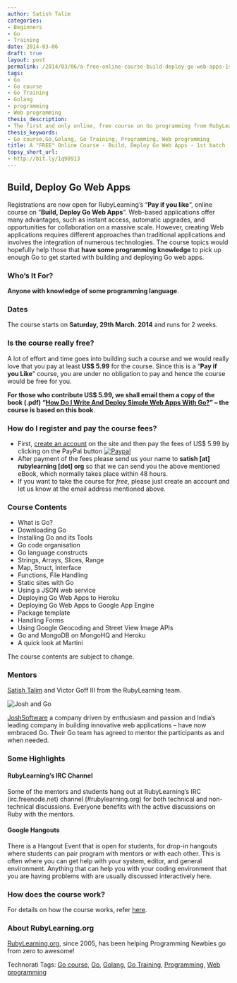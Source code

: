 ```yaml
---
author: Satish Talim
categories:
- Beginners
- Go
- Training
date: 2014-03-06
draft: true
layout: post
permalink: /2014/03/06/a-free-online-course-build-deploy-go-web-apps-1st-batch/
tags:
- Go
- Go course
- Go Training
- Golang
- programming
- Web programming
thesis_description:
- The first and only online, free course on Go programming from RubyLearning.
thesis_keywords:
- Go course,Go,Golang, Go Training, Programming, Web programming
title: A "FREE" Online Course - Build, Deploy Go Web Apps - 1st batch
topsy_short_url:
- http://bit.ly/1q90913
---
```


<div>
  <h2>
    Build, Deploy Go Web Apps
  </h2>
  
  <p class="update">
    <span class="drop_cap">R</span>egistrations are now open for RubyLearning&#8217;s &#8220;<b>Pay if you like</b>&#8220;, online course on &#8220;<strong>Build, Deploy Go Web Apps</strong>&#8220;. Web-based applications offer many advantages, such as instant access, automatic upgrades, and opportunities for collaboration on a massive scale. However, creating Web applications requires different approaches than traditional applications and involves the integration of numerous technologies. The course topics would hopefully help those that <b>have some programming knowledge</b> to pick up enough Go to get started with building and deploying Go web apps.
  </p>
  
  <h3>
    Who&#8217;s It For?
  </h3>
  
  <p>
    <b>Anyone with knowledge of some programming language</b>.
  </p>
  
  <h3>
    Dates
  </h3>
  
  <p>
    The course starts on <b>Saturday, 29th March. 2014</b> and runs for 2 weeks.
  </p>
  
  <h3>
    Is the course really free?
  </h3>
  
  <p>
    A lot of effort and time goes into building such a course and we would really love that you pay at least <b>US$ 5.99</b> for the course. Since this is a &#8220;<b>Pay if you Like</b>&#8221; course, you are under no obligation to pay and hence the course would be free for you.
  </p>
  
  <p>
    <b>For those who contribute US$ 5.99, we shall email them a copy of the book (.pdf) &#8220;<a href="https://leanpub.com/howdoibuildawebappwithgo">How Do I Write And Deploy Simple Web Apps With Go?</a>&#8221; – the course is based on this book</b>.
  </p>
  
  <h3>
    How do I register and pay the course fees?
  </h3>
  
  <ul>
    <li>
      First, <a href="http://rubylearning.org/classes/login/index.php">create an account</a> on the site and then pay the fees of US$ 5.99 by clicking on the PayPal button <a href="http://rubylearning.org/classes/enrol/index.php?id=47"><img src="http://rubylearning.com/images/paypal_ruby.gif" alt="Paypal" /></a>
    </li>
    <li>
      After payment of the fees please send us your name to <strong>satish [at] rubylearning [dot] org</strong> so that we can send you the above mentioned eBook, which normally takes place within 48 hours.
    </li>
    <li>
      If you want to take the course for <em>free</em>, please just create an account and let us know at the email address mentioned above.
    </li>
  </ul>
  
  <h3>
    Course Contents
  </h3>
  
  <ul>
    <li>
      What is Go?
    </li>
    <li>
      Downloading Go
    </li>
    <li>
      Installing Go and its Tools
    </li>
    <li>
      Go code organisation
    </li>
    <li>
      Go language constructs
    </li>
    <li>
      Strings, Arrays, Slices, Range
    </li>
    <li>
      Map, Struct, Interface
    </li>
    <li>
      Functions, File Handling
    </li>
    <li>
      Static sites with Go
    </li>
    <li>
      Using a JSON web service
    </li>
    <li>
      Deploying Go Web Apps to Heroku
    </li>
    <li>
      Deploying Go Web Apps to Google App Engine
    </li>
    <li>
      Package template
    </li>
    <li>
      Handling Forms
    </li>
    <li>
      Using Google Geocoding and Street View Image APIs
    </li>
    <li>
      Go and MongoDB on MongoHQ and Heroku
    </li>
    <li>
      A quick look at Martini
    </li>
  </ul>
  
  <p>
    The course contents are subject to change.
  </p>
  
  <h3>
    Mentors
  </h3>
  
  <p>
    <a href="http://satishtalim.com/">Satish Talim</a> and Victor Goff III from the RubyLearning team.
  </p>
  
  <p>
    <img class="alignright" src="http://rubylearning.com/images/joshgo.png" alt="Josh and Go" title="JoshSoftware embraces Go" />
  </p>
  
  <p>
    <a href="http://www.joshsoftware.com/">JoshSoftware</a> a company driven by enthusiasm and passion and India’s leading company in building innovative web applications &#8211; have now embraced Go. Their Go team has agreed to mentor the participants as and when needed.
  </p>
  
  <h3>
    Some Highlights
  </h3>
  
  <h4>
    RubyLearning’s IRC Channel
  </h4>
  
  <p>
    Some of the mentors and students hang out at RubyLearning’s IRC (irc.freenode.net) channel (#rubylearning.org) for both technical and non-technical discussions. Everyone benefits with the active discussions on Ruby with the mentors.
  </p>
  
  <h4>
    Google Hangouts
  </h4>
  
  <p>
    There is a Hangout Event that is open for students, for drop-in hangouts where students can pair program with mentors or with each other. This is often where you can get help with your system, editor, and general environment. Anything that can help you with your coding environment that you are having problems with are usually discussed interactively here.
  </p>
  
  <h3>
    How does the course work?
  </h3>
  
  <p>
    For details on how the course works, refer <a href="http://rubylearning.com/blog/how-the-course-works/">here</a>.
  </p>
  
  <h3>
    About RubyLearning.org
  </h3>
  
  <p>
    <a href="http://rubylearning.org/">RubyLearning.org</a>, since 2005, has been helping Programming Newbies go from zero to awesome!
  </p>
</div>

Technorati Tags: <a href="http://technorati.com/tag/Go+course" rel="tag">Go course</a>, <a href="http://technorati.com/tag/Go" rel="tag">Go</a>, <a href="http://technorati.com/tag/Golang" rel="tag">Golang</a>, <a href="http://technorati.com/tag/Go+Training" rel="tag"> Go Training</a>, <a href="http://technorati.com/tag/Programming" rel="tag"> Programming</a>, <a href="http://technorati.com/tag/Web+programming" rel="tag"> Web programming</a>
